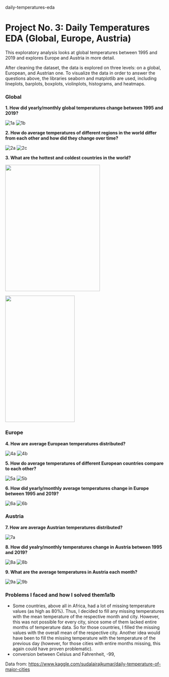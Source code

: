 daily-temperatures-eda
# Project No. 3: Daily Temperatures EDA (Global, Europe, Austria)

This exploratory analysis looks at global temperatures between 1995 and 2019 and explores Europe and Austria in more detail.

After cleaning the dataset, the data is explored on three levels: on a global, European, and Austrian one. To visualize the data in order to answer the questions above, the libraries seaborn and matplotlib are used, including lineplots, barplots, boxplots, violinplots, histograms, and heatmaps.

### Global

<b>1. How did yearly/monthly global temperatures change between 1995 and 2019?</b>

![1a](https://github.com/HeleneFabia/daily-temperatures-eda/blob/master/images/1a.png)
![1b](https://github.com/HeleneFabia/daily-temperatures-eda/blob/master/images/1b.png)

<b>2. How do average temperatures of different regions in the world differ from each other and how did they change over time?</b>

![2a](https://github.com/HeleneFabia/daily-temperatures-eda/blob/master/images/2a.png)
![2c](https://github.com/HeleneFabia/daily-temperatures-eda/blob/master/images/2c.png)

<b>3. What are the hottest and coldest countries in the world?</b>

<p align="eft">
  <img width="300" height="400" src="https://github.com/HeleneFabia/daily-temperatures-eda/blob/master/images/3a.png">
</p> <p align="left">
  <img width="220" height="400" src="https://github.com/HeleneFabia/daily-temperatures-eda/blob/master/images/3b.png">
</p>


### Europe

<b>4. How are average European temperatures distributed?</b>

![4a](https://github.com/HeleneFabia/daily-temperatures-eda/blob/master/images/4a.png)
![4b](https://github.com/HeleneFabia/daily-temperatures-eda/blob/master/images/4b.png)

<b>5. How do average temperatures of different European countries compare to each other?</b>

![5a](https://github.com/HeleneFabia/daily-temperatures-eda/blob/master/images/5a.png)
![5b](https://github.com/HeleneFabia/daily-temperatures-eda/blob/master/images/5b.png)

<b>6. How did yearly/monthly average temperatures change in Europe between 1995 and 2019?</b>

![6a](https://github.com/HeleneFabia/daily-temperatures-eda/blob/master/images/6a.png)
![6b](https://github.com/HeleneFabia/daily-temperatures-eda/blob/master/images/6b.png)


### Austria

<b>7. How are average Austrian temperatures distributed?</b>

![7a](https://github.com/HeleneFabia/daily-temperatures-eda/blob/master/images/7a.png)

<b>8. How did yealry/monthly temperatures change in Austria between 1995 and 2019?</b>

![8a](https://github.com/HeleneFabia/daily-temperatures-eda/blob/master/images/8a.png)
![8b](https://github.com/HeleneFabia/daily-temperatures-eda/blob/master/images/8b.png)

<b>9. What are the average temperatures in Austria each month?</b>

![9a](https://github.com/HeleneFabia/daily-temperatures-eda/blob/master/images/9a.png)
![9b](https://github.com/HeleneFabia/daily-temperatures-eda/blob/master/images/9b.png)


### Problems I faced and how I solved them1a1b
- Some countries, above all in Africa, had a lot of missing temperature values (as  high as 80%). Thus, I decided to fill any missing temperatures with the mean temperature of the respective month and city. However, this was not possible for every city, since some of them lacked entire months of temperature data. So for those countries, I filled the missing values with the overall mean of the respective city. Another idea would have been to fill the missing temperature with the temperature of the previous day (however, for those cities with entire months missing, this again could have proven problematic).
- conversion between Celsius and Fahrenheit, -99, 

Data from: https://www.kaggle.com/sudalairajkumar/daily-temperature-of-major-cities
